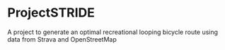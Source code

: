 # ProjectSTRIDE
A project to generate an optimal recreational looping bicycle route using data from Strava and OpenStreetMap
